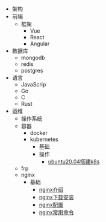 * 架构
* 前端
  * 框架
    * Vue
    * React
    * Angular
* 数据库
  * mongodb
  * redis
  * postgres
* 语言
  * JavaScrip
  * Go
  * C
  * Rust
* 运维
  * 操作系统
  * 容器
    * docker
    * kubernetes
      * 基础
      * 操作
        * [ubuntu20.04搭建k8s](/运维/容器/kubernete/操作/ubuntu20.04部署k8s环境/ubuntu20.04搭建k8s环境.md)
  * frp
  * nginx
    * 基础
      * [nginx介绍](运维/nginx/基础/nginx介绍.md)
      * [nginx下载安装](运维/nginx/基础/nginx下载安装.md)
      * [nginx配置](运维/nginx/基础/nginx配置.md)
      * [nginx常用命令](运维/nginx/基础/nginx常用命令.md)